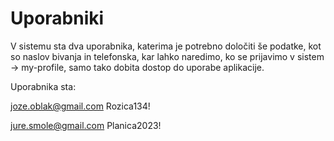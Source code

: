 # Uporabniki

V sistemu sta dva uporabnika, katerima je potrebno določiti še podatke, kot so naslov bivanja in telefonska, kar lahko naredimo, ko se prijavimo v sistem -> my-profile, samo tako dobita dostop do uporabe aplikacije.

Uporabnika sta:

joze.oblak@gmail.com
Rozica134!

jure.smole@gmail.com
Planica2023!